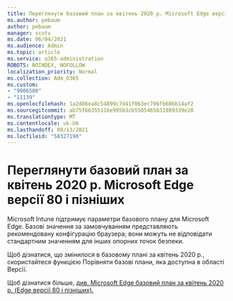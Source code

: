 ```yaml
---
title: Переглянути базовий план за квітень 2020 р. Microsoft Edge версії 80 і пізніших
ms.author: pebaum
author: pebaum
manager: scotv
ms.date: 06/04/2021
ms.audience: Admin
ms.topic: article
ms.service: o365-administration
ROBOTS: NOINDEX, NOFOLLOW
localization_priority: Normal
ms.collection: Adm_O365
ms.custom:
- "9006500"
- "11139"
ms.openlocfilehash: 1a2d86ea8c54899c7d41f063ec706fb60bb14af2
ms.sourcegitcommit: ab75f66355116e995b3cb5505465b31989339e28
ms.translationtype: MT
ms.contentlocale: uk-UA
ms.lasthandoff: 08/13/2021
ms.locfileid: "58327190"
---
```

# <a name="view-the-april-2020-baseline-for-microsoft-edge-versions-80-and-later"></a>Переглянути базовий план за квітень 2020 р. Microsoft Edge версії 80 і пізніших

Microsoft Intune підтримує параметри базового плану для Microsoft Edge. Базові значення за замовчуванням представляють рекомендовану конфігурацію браузера; вони можуть не відповідати стандартним значенням для інших опорних точок безпеки.

Щоб дізнатися, що змінилося в базовому плані за квітень 2020 р., скористайтеся функцією Порівняти базові плани, яка доступна в області Версії.

Щоб дізнатися більше, [див. Microsoft Edge базовий план за квітень 2020 р. (Edge версії 80 і пізніших).](https://docs.microsoft.com/mem/intune/protect/security-baseline-settings-edge?pivots=edge-april-2020)